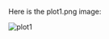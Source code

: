 Here is the plot1.png image: 
  
  

![plot1](https://cloud.githubusercontent.com/assets/2405105/11715593/5f359f16-9f43-11e5-8c70-bd9c5617be95.png "plot1.png")
